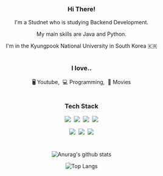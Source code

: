 <div align="center">
<h3>Hi There!</h3>
<p>I'm a Studnet who is studying Backend Development.</p>
<p> My main skills are Java and Python.</p>
<p>I'm in the Kyungpook National University in South Korea 🇰🇷</p>
  
#
<h3>I love..</h3>
<p>🖥 Youtube,&nbsp;&nbsp;💻 Programming,&nbsp;&nbsp;🎥 Movies</p>
  
#
<h3>Tech Stack</h3>
<p><img src="https://img.shields.io/badge/Java-ca6702?style=flat-square&logo=Java&logoColor=white">&nbsp;&nbsp;<img src="https://img.shields.io/badge/Python-3766AB?style=flat-square&logo=Python&logoColor=white"/>&nbsp;&nbsp;<img src="https://img.shields.io/badge/MySQL-e9ecef?style=flat&logo=MySQL&logoColor=4479A1"/>&nbsp;&nbsp;<img src="https://img.shields.io/badge/Git-faedcd?style=flat&logo=Git&logoColor=F05032"/></p>

<p><img src="https://img.shields.io/badge/Notion-white?style=flat&logo=Notion&logoColor=black"/>&nbsp;&nbsp;<img src="https://img.shields.io/badge/Linear-343a40?style=flat&logo=linear&logoColor=5E6AD2"/>&nbsp;&nbsp;<img src="https://img.shields.io/badge/GitHub-gray?style=flat&logo=GitHub&logoColor=black"/></p>
  
#
![Anurag's github stats](https://github-readme-stats.vercel.app/api?username=Seokhun-Yang&show_icons=true&theme=radical)

![Top Langs](https://github-readme-stats.vercel.app/api/top-langs/?username=Seokhun-Yang&layout=compact&theme=radical)

</div>

<!--
**Seokhun-Yang/Seokhun-Yang** is a ✨ _special_ ✨ repository because its `README.md` (this file) appears on your GitHub profile.

Here are some ideas to get you started:

- 🔭 I’m currently working on ...
- 🌱 I’m currently learning ...
- 👯 I’m looking to collaborate on ...
- 🤔 I’m looking for help with ...
- 💬 Ask me about ...
- 📫 How to reach me: ...
- 😄 Pronouns: ...
- ⚡ Fun fact: ...
-->
